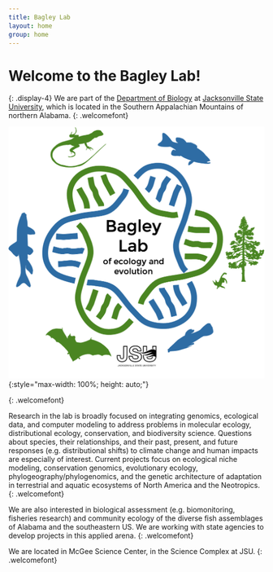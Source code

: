 ```yaml
---
title: Bagley Lab
layout: home
group: home
---
```


# Welcome to the Bagley Lab!
{: .display-4}
We are part of the [Department of Biology](http://www.jsu.edu/biology/) at [Jacksonville State University](http://jsu.edu), which is located in the Southern Appalachian Mountains of northern Alabama.
{: .welcomefont}

![Bagley Lab logo](static/img/logo/Bagley_Lab_dna_terr_aquat_gbb_trans.png){:style="max-width: 100%; height: auto;"} <!-- alt img: Bagley_Lab_dna_terr_aquat_gbb_trans_216x207.5mm.png (1.1 Mb) -->

<!-- **Ecological and Evolutionary Genetics** // NEW: **Evolutionary Processes and Ecological Applications** -->
{: .welcomefont}

<!-- Research in the lab is broadly focused on integrating genomics, ecological data, and computer modeling to reconstruct the evolutionary histories of species and populations. Questions about species, their relationships, and their past, present, and future responses (e.g. distributional shifts) to climate change and human impacts are especially of interest. Current projects focus on conservation genomics, evolutionary ecology, phylogeography/phylogenomics, ecological niche modeling, and the genetic architecture of adaptation in terrestrial and aquatic ecosystems of North America and the Neotropics. -->
Research in the lab is broadly focused on integrating genomics, ecological data, and computer modeling to address problems in molecular ecology, distributional ecology, conservation, and biodiversity science. Questions about species, their relationships, and their past, present, and future responses (e.g. distributional shifts) to climate change and human impacts are especially of interest. Current projects focus on ecological niche modeling, conservation genomics, evolutionary ecology, phylogeography/phylogenomics, and the genetic architecture of adaptation in terrestrial and aquatic ecosystems of North America and the Neotropics.
{: .welcomefont}

We are also interested in biological assessment (e.g. biomonitoring, fisheries research) and community ecology of the diverse fish assemblages of Alabama and the southeastern US. We are working with state agencies to develop projects in this applied arena.
{: .welcomefont}

We are located in McGee Science Center, in the Science Complex at JSU.
{: .welcomefont}

<!--We are the "Bagley Lab", or more formally the "Ecological and Evolutionary Genetics Laboratory (EEGL)", and we are part of the [Department of Biology](http://www.jsu.edu/biology/) at [Jacksonville State University](http://jsu.edu), which is located in the Southern Appalachian Mountains of northern Alabama.-->
